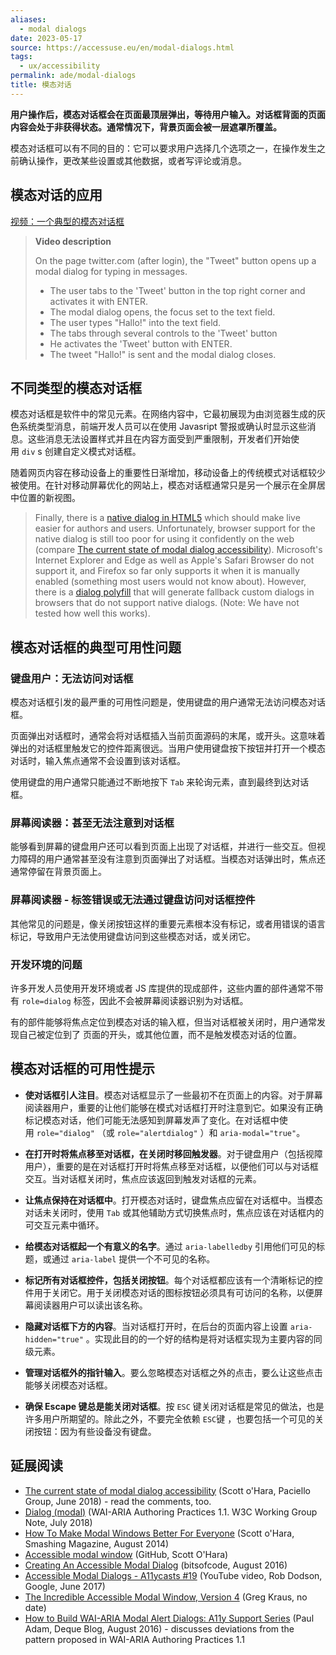 ```yaml
---
aliases:
  - modal dialogs
date: 2023-05-17
source: https://accessuse.eu/en/modal-dialogs.html
tags:
  - ux/accessibility
permalink: ade/modal-dialogs
title: 模态对话
---
```

**用户操作后，模态对话框会在页面最顶层弹出，等待用户输入。对话框背面的页面内容会处于非获得状态。通常情况下，背景页面会被一层遮罩所覆盖。**

模态对话框可以有不同的目的：它可以要求用户选择几个选项之一，在操作发生之前确认操作，更改某些设置或其他数据，或者写评论或消息。

## 模态对话的应用

[视频：一个典型的模态对话框](https://accessuse.eu/files/accessuse/video/twitter-modal/twitter-modal.mp4)

> **Video description**
> 
> On the page twitter.com (after login), the "Tweet" button opens up a modal dialog for typing in messages.
> 
> - The user tabs to the 'Tweet' button in the top right corner and activates it with ENTER.
> - The modal dialog opens, the focus set to the text field.
> - The user types "Hallo!" into the text field.
> - The tabs through several controls to the 'Tweet' button
> - He activates the 'Tweet' button with ENTER.
> - The tweet "Hallo!" is sent and the modal dialog closes.


## 不同类型的模态对话框

模态对话框是软件中的常见元素。在网络内容中，它最初展现为由浏览器生成的灰色系统类型消息，前端开发人员可以在使用 Javasript 警报或确认时显示这些消息。这些消息无法设置样式并且在内容方面受到严重限制，开发者们开始使用 `div` s 创建自定义模式对话框。

随着网页内容在移动设备上的重要性日渐增加，移动设备上的传统模式对话框较少被使用。在针对移动屏幕优化的网站上，模态对话框通常只是另一个展示在全屏居中位置的新视图。

> Finally, there is a [native dialog in HTML5](https://developer.mozilla.org/en-US/docs/Web/HTML/Element/dialog) which should make live easier for authors and users. Unfortunately, browser support for the native dialog is still too poor for using it confidently on the web (compare [The current state of modal dialog accessibility](https://developer.paciellogroup.com/blog/2018/06/the-current-state-of-modal-dialog-accessibility/)). Microsoft's Internet Explorer and Edge as well as Apple's Safari Browser do not support it, and Firefox so far only supports it when it is manually enabled (something most users would not know about). However, there is a [dialog polyfill](https://github.com/GoogleChrome/dialog-polyfill) that will generate fallback custom dialogs in browsers that do not support native dialogs. (Note: We have not tested how well this works).


## 模态对话框的典型可用性问题

### 键盘用户：无法访问对话框

模态对话框引发的最严重的可用性问题是，使用键盘的用户通常无法访问模态对话框。

页面弹出对话框时，通常会将对话框插入当前页面源码的末尾，或开头。这意味着弹出的对话框里触发它的控件距离很远。当用户使用键盘按下按钮并打开一个模态对话时，输入焦点通常不会设置到该对话框。

使用键盘的用户通常只能通过不断地按下 `Tab` 来轮询元素，直到最终到达对话框。


### 屏幕阅读器：甚至无法注意到对话框

能够看到屏幕的键盘用户还可以看到页面上出现了对话框，并进行一些交互。但视力障碍的用户通常甚至没有注意到页面弹出了对话框。当模态对话弹出时，焦点还通常停留在背景页面上。


### 屏幕阅读器 - 标签错误或无法通过键盘访问对话框控件

其他常见的问题是，像关闭按钮这样的重要元素根本没有标记，或者用错误的语言标记，导致用户无法使用键盘访问到这些模态对话，或关闭它。


### 开发环境的问题

许多开发人员使用开发环境或者 JS 库提供的现成部件，这些内置的部件通常不带有 `role=dialog` 标签，因此不会被屏幕阅读器识别为对话框。

有的部件能够将焦点定位到模态对话的输入框，但当对话框被关闭时，用户通常发现自己被定位到了 页面的开头，或其他位置，而不是触发模态对话的位置。


## 模态对话框的可用性提示

- **使对话框引人注目**。模态对话框显示了一些最初不在页面上的内容。对于屏幕阅读器用户，重要的让他们能够在模式对话框打开时注意到它。如果没有正确标记模态对话，他们可能无法感知到屏幕发声了变化。在对话框中使用 `role="dialog"` （或 `role="alertdialog"` ）和 `aria-modal="true"`。

- **在打开时将焦点移至对话框，在关闭时移回触发器**。对于键盘用户（包括视障用户），重要的是在对话框打开时将焦点移至对话框，以便他们可以与对话框交互。当对话框关闭时，焦点应该返回到触发对话框的元素。

- **让焦点保持在对话框中**。打开模态对话时，键盘焦点应留在对话框中。当模态对话未关闭时，使用 `Tab` 或其他辅助方式切换焦点时，焦点应该在对话框内的可交互元素中循环。

- **给模态对话框起一个有意义的名字**。通过 `aria-labelledby` 引用他们可见的标题，或通过 `aria-label` 提供一个不可见的名称。

- **标记所有对话框控件，包括关闭按钮**。每个对话框都应该有一个清晰标记的控件用于关闭它。用于关闭模态对话的图标按钮必须具有可访问的名称，以便屏幕阅读器用户可以读出该名称。

- **隐藏对话框下方的内容**。当对话框打开时，在后台的页面内容上设置 `aria-hidden="true"` 。实现此目的的一个好的结构是将对话框实现为主要内容的同级元素。

- **管理对话框外的指针输入**。要么忽略模态对话框之外的点击，要么让这些点击能够关闭模态对话框。

- **确保 Escape 键总是能关闭对话框**。按 `ESC` 键关闭对话框是常见的做法，也是许多用户所期望的。除此之外，不要完全依赖 `ESC`键 ，也要包括一个可见的关闭按钮：因为有些设备没有键盘。

## 延展阅读

- [The current state of modal dialog accessibility](https://developer.paciellogroup.com/blog/2018/06/the-current-state-of-modal-dialog-accessibility/) (Scott o'Hara, Paciello Group, June 2018) - read the comments, too.
- [Dialog (modal)](https://www.w3.org/TR/wai-aria-practices-1.1/#dialog_modal) (WAI-ARIA Authoring Practices 1.1. W3C Working Group Note, July 2018)
- [How To Make Modal Windows Better For Everyone](https://www.smashingmagazine.com/2014/09/making-modal-windows-better-for-everyone/) (Scott o'Hara, Smashing Magazine, August 2014)
- [Accessible modal window](https://github.com/scottaohara/accessible_modal_window) (GitHub, Scott O'Hara)
- [Creating An Accessible Modal Dialog](https://bitsofco.de/accessible-modal-dialog/) (bitsofcode, August 2016)
- [Accessible Modal Dialogs - A11ycasts #19](https://www.youtube.com/watch?v=JS68faEUduk) (YouTube video, Rob Dodson, Google, June 2017)
- [The Incredible Accessible Modal Window, Version 4](http://gdkraus.github.io/accessible-modal-dialog/) (Greg Kraus, no date)
- [How to Build WAI-ARIA Modal Alert Dialogs: A11y Support Series](https://www.deque.com/blog/aria-modal-alert-dialogs-a11y-support-series-part-2/) (Paul Adam, Deque Blog, August 2016) - discusses deviations from the pattern proposed in WAI-ARIA Authoring Practices 1.1